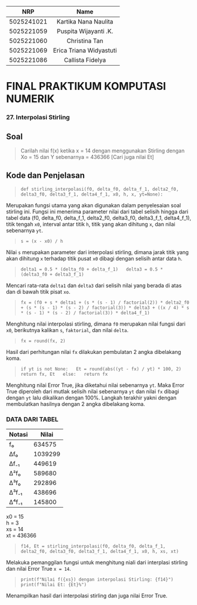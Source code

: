 |    NRP     |      Name      |
| :--------: | :------------: |
| 5025241021 | Kartika Nana Naulita |
| 5025221059 | Puspita Wijayanti .K. |
| 5025221060 | Christina Tan |
| 5025221069 | Erica Triana Widyastuti |
| 5025221086 | Callista Fidelya |

# FINAL PRAKTIKUM KOMPUTASI NUMERIK

### 27. Interpolasi Stirling

## **Soal**  
>Carilah nilai f(x) ketika x = 14 dengan menggunakan Stirling dengan Xo = 15 dan Y sebenarnya = 436366 [Cari juga nilai Et]

## Kode dan Penjelasan  
>`def stirling_interpolasi(f0, delta_f0, delta_f_1, delta2_f0, delta3_f0, delta3_f_1, delta4_f_1, x0, h, x, yt=None):`  

Merupakan fungsi utama yang akan digunakan dalam penyelesaian soal stirling ini. Fungsi ini menerima parameter nilai dari tabel selisih hingga dari tabel data (f0, delta_f0, delta_f_1, delta2_f0, delta3_f0, delta3_f_1, delta4_f_1), titik tengah `x0`, interval antar titik `h`, titik yang akan dihitung `x`, dan nilai sebenarnya `yt`.

>`s = (x - x0) / h`  

Nilai `s` merupakan parameter dari interpolasi stirling, dimana jarak titik yang akan dihitung `x` terhadap titik pusat `x0` dibagi dengan selisih antar data `h`.

>`delta1 = 0.5 * (delta_f0 + delta_f_1)  
>    delta3 = 0.5 * (delta3_f0 + delta3_f_1)`  

Mencari rata-rata `delta1` dan `delta3` dari selisih nilai yang berada di atas dan di bawah titik pisat `xo`.

>`fx = (f0 + s * delta1 + (s * (s - 1) / factorial(2)) * delta2_f0 + (s * (s - 1) * (s - 2) / factorial(3)) * delta3 + ((x / 4) * s * (s - 1) * (s - 2) / factorial(3)) * delta4_f_1)`  

Menghitung nilai interpolasi stirling, dimana `f0` merupakan nilai fungsi dari `x0`, berikutnya kalikan `s`, `faktorial`, dan nilai `delta`. 

>`fx = round(fx, 2)`  

Hasil dari perhitungan nilai `fx` dilakukan pembulatan 2 angka dibelakang koma.

>`if yt is not None:  
>        Et = round(abs((yt - fx) / yt) * 100, 2)  
>        return fx, Et  
>    else:  
>        return fx`  

Menghitung nilai Error True, jika diketahui nilai sebenarnya `yt`. Maka Error True diperoleh dari mutlak selisih nilai sebenarnya `yt` dan nilai `fx` dibagi dengan `yt` lalu dikalikan dengan 100%. Langkah terakhir yakni dengan membulatkan hasilnya dengan 2 angka dibelakang koma.

  
### DATA DARI TABEL
| Notasi    | Nilai   |
|-----------|---------|
| f₀        | 634575  |
| Δf₀       | 1039299 |
| Δf₋₁      | 449619  |
| Δ²f₀      | 589680  |
| Δ³f₀      | 292896  |
| Δ³f₋₁     | 438696  |
| Δ⁴f₋₁     | 145800  |   

x0 = 15  
h = 3  
xs = 14  
xt = 436366  

>`f14, Et = stirling_interpolasi(f0, delta_f0, delta_f_1, delta2_f0, delta3_f0, delta3_f_1, delta4_f_1, x0, h, xs, xt)`  

Melakuka pemanggilan fungsi untuk menghitung niali dari interplasi stirling dan nilai Error True `x = 14`.  

>`print(f"Nilai f({xs}) dengan interpolasi Stirling: {f14}")  
>print(f"Nilai Et: {Et}%")`  

Menampilkan hasil dari interpolasi stirling dan juga nilai Error True.